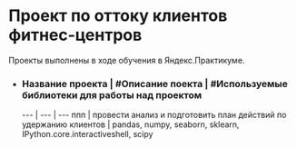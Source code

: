 # Проект по оттоку клиентов фитнес-центров

Проекты выполнены в ходе обучения в Яндекс.Практикуме. 

* ### Название проекта | #Описание поекта | #Используемые библиотеки для работы над проектом
  --- | --- | ---
 ппп | провести анализ и подготовить план действий по удержанию клиентов | pandas, numpy, seaborn, sklearn, IPython.core.interactiveshell, scipy

